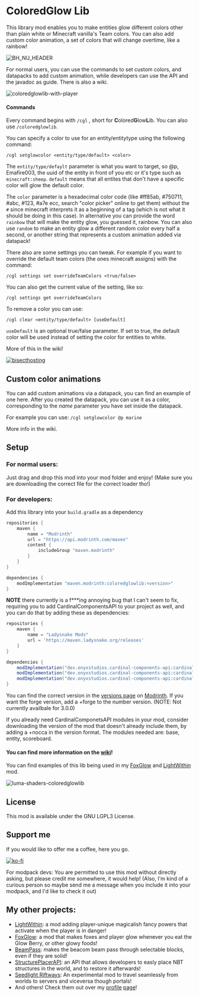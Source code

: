 # ColoredGlow Lib
This library mod enables you to make entities glow different colors other than plain white or Minecraft vanilla's Team colors. You can also add custom color animation, a set of colors that will change overtime, like a rainbow!

![BH_NU_HEADER](https://github.com/Emafire003/ColoredGlowLib/assets/29462910/9346b836-2cd7-47a0-8364-e09bd66e3c37)

For normal users, you can use the commands to set custom colors, and datapacks to add custom animation, while developers can use the API and the javadoc as guide. There is also a wiki.

![coloredglowlib-with-player](https://user-images.githubusercontent.com/29462910/157507551-dfc4ee7e-66fb-4dae-9578-e17ca64e3b44.png)

#### Commands
Every command begins with `/cgl` , short for **C**olored**G**low**L**ib. You can also use `/coloredglowlib`. 

You can specify a color to use for an entity/entitytype using the following command:

`/cgl setglowcolor <entity/type/default> <color>`

The `entity/type/defaylt` parameter is what you want to target, so @p, Emafire003, the uuid of the entity in front of you etc or it's type such as `minecraft:sheep`. `default` means that all entites that don't have a specific color will glow the default color.

The `color` parameter is a hexadecimal color code (like #ff85ab, #750711, #abc, #123, #a7e ecc, search "color picker" online to get them) without the `#` since minecraft interprets it as a beginning of a tag (which is not what it should be doing in this case). In alternative you can provide the word `rainbow` that will make the entity glow, you guessed it, rainbow. You can also use `random` to make an entity glow a different random color every half a second, or another string that represents a custom animation added via datapack!

There also are some settings you can tweak. For example if you want to override the default team colors (the ones minecraft assigns) with the command:

`/cgl settings set overrideTeamColors <true/false>`

You can also get the current value of the setting, like so: 

`/cgl settings get overrideTeamColors`

To remove a color you can use: 

`/cgl clear <entity/type/default> [useDefault]`

`useDefault` is an optional true/false parameter. If set to true, the default color will be used instead of setting the color for entities to white. 

More of this in the wiki!

[![bisecthosting](https://github.com/Emafire003/ColoredGlowLib/assets/29462910/973c0c1a-062c-4c4a-aa04-f02e184fd5d7)](https://www.bisecthosting.com/LightDev)

## Custom color animations
You can add custom animations via a datapack, you can find an example of one here. After you created the datapack, you can use it as a color, corresponding to the *name* parameter you have set inside the datapack.

For example you can use:
`/cgl setglowcolor @p marine`

More info in the wiki.

## Setup
### For normal users:
Just drag and drop this mod into your mod folder and enjoy! (Make sure you are downloading the correct file for the correct loader tho!)

### For developers:
Add this library into your `build.gradle` as a dependency
```gradle
repositories {
    maven {
        name = "Modrinth"
        url = "https://api.modrinth.com/maven"
        content {
            includeGroup "maven.modrinth"
        }
    }
}

dependencies {
    modImplementation "maven.modrinth:coloredglowlib:<version>"
}
```

**NOTE** there currently is a f***ing annoying bug that I can't seem to fix, requiring you to add CardinalComponentsAPI to your project as well, and you can do that by adding these as dependencies:
```gradle
repositories {
    maven {
        name = "Ladysnake Mods"
        url = 'https://maven.ladysnake.org/releases'
    }
}

dependencies {
    modImplementation("dev.onyxstudios.cardinal-components-api:cardinal-components-base:5.4.0")
	modImplementation("dev.onyxstudios.cardinal-components-api:cardinal-components-entity:5.4.0")
	modImplementation("dev.onyxstudios.cardinal-components-api:cardinal-components-scoreboard:5.4.0")
}
```

You can find the correct version in the [versions page](https://modrinth.com/mod/coloredglowlib/versions) on [Modrinth](https://modrinth.com/mod/coloredglowlib). 
If you want the forge version, add a +forge to the number version. (NOTE: Not currently availbale for 3.0.0)

If you already need CardinalComponetsAPI modules in your mod, consider downloading the version of the mod that doesn't already include them, by adding a +nocca in the version format. 
The modules needed are: base, entity, scoreboard. 

#### You can find more information on the [wiki](https://github.com/Emafire003/ColoredGlowLib/wiki)! 

You can find examples of this lib being used in my [FoxGlow](https://github.com/Emafire003/FoxGlow) and [LightWithin](https://modrinth.com/mod/LightWithin) mod.

![luma-shaders-coloredglowlib](https://user-images.githubusercontent.com/29462910/157507676-576d3fb5-e24b-41f7-a7f0-6956d7ae4e29.png)

## License

This mod is available under the GNU LGPL3 License.

## Support me
If you would like to offer me a coffee, here you go.

[![ko-fi](https://ko-fi.com/img/githubbutton_sm.svg)](https://ko-fi.com/S6S88307C)

For modpack devs: You are permitted to use this mod without directly asking, but please credit me somewhere, it would help! (Also, I'm kind of a curious person so maybe send me a message when you include it into your modpack, and I'd like to check it out)

## My other projects:
- [LightWithin](https://modrinth.com/mod/LightWithin): a mod adding player-unique magicalish fancy powers that activate when the player is in danger!
- [FoxGlow](https://modrinth.com/mod/foxglow): a mod that makes foxes and player glow whenever you eat the Glow Berry, or other glowy foods!
- [BeamPass](https://modrinth.com/mod/beampass): makes the beacom beam pass through selectable blocks, even if they are solid!
- [StructurePlacerAPI](https://modrinth.com/mod/structureplacerapi): an API that allows developers to easly place NBT structures in the world, and to restore it afterwards!
- [Seedlight Riftways](https://modrinth.com/mod/seedlight-riftways): An experimental mod to travel seamlessly from worlds to servers and viceversa though portals!
- And others! Check them out over my [profile](https://www.curseforge.com/members/emafire003/projects) [page](https://modrinth.com/user/Emafire003)!
